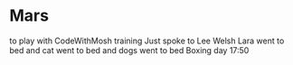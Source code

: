 # Mars
to play with CodeWithMosh training
Just spoke to Lee Welsh
Lara went to bed
and cat went to bed
and dogs went to bed
Boxing day 17:50
